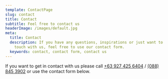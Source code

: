 ```yaml
---
template: ContactPage
slug: contact
title: Contact
subtitle: Feel free to contact us
headerImage: /images/default.jpg
meta:
  title: Contact
  description: If you have any questions, inspirations or just want to get in
    touch with us, feel free to use our contact form.
  keywords: contact, contact form, contact us
---
```

If you want to get in contact with us please call <a class="phone" href="tel:+639274256404">
+63 927 425 6404</a> / <a class="phone" href="tel:0888453902">(088) 845 3902</a> or use the
contact form below.